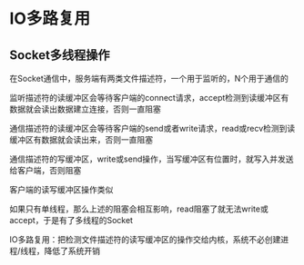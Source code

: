 # IO多路复用

## Socket多线程操作

在Socket通信中，服务端有两类文件描述符，一个用于监听的，N个用于通信的

监听描述符的读缓冲区会等待客户端的connect请求，accept检测到读缓冲区有数据就会读出数据建立连接，否则一直阻塞

通信描述符的读缓冲区会等待客户端的send或者write请求，read或recv检测到读缓冲区有数据就会读出来，否则一直阻塞

通信描述符的写缓冲区，write或send操作，当写缓冲区有位置时，就写入并发送给客户端，否则阻塞

客户端的读写缓冲区操作类似

如果只有单线程，那么上述的阻塞会相互影响，read阻塞了就无法write或accept，于是有了多线程的Socket

IO多路复用：把检测文件描述符的读写缓冲区的操作交给内核，系统不必创建进程/线程，降低了系统开销
